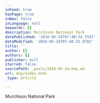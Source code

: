 ```yaml
---
inFeed: true
hasPage: true
inNav: false
inLanguage: null
keywords: []
description: Murchison National Park
datePublished: '2016-05-24T07:48:34.793Z'
dateModified: '2016-05-24T07:48:32.978Z'
title: ''
author: []
authors: []
publisher: null
starred: false
sourcePath: _posts/2016-05-24-mnp.md
url: mnp/index.html
_type: Article

---
```

Murchison National Park